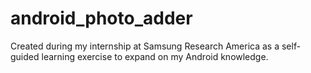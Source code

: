 # android_photo_adder
Created during my internship at Samsung Research America as a self-guided learning exercise to expand on my Android knowledge.
